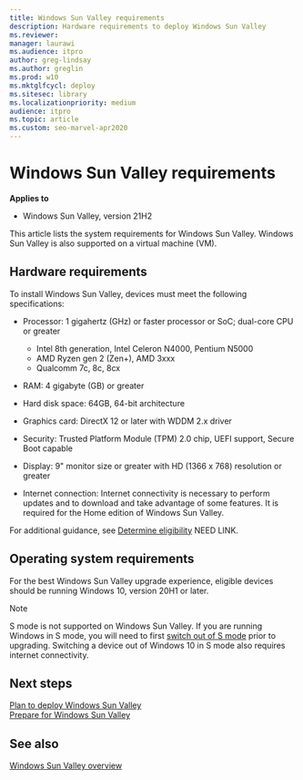 ```yaml
---
title: Windows Sun Valley requirements
description: Hardware requirements to deploy Windows Sun Valley
ms.reviewer: 
manager: laurawi
ms.audience: itpro
author: greg-lindsay
ms.author: greglin
ms.prod: w10
ms.mktglfcycl: deploy
ms.sitesec: library
ms.localizationpriority: medium
audience: itpro
ms.topic: article
ms.custom: seo-marvel-apr2020
---
```


# Windows Sun Valley requirements

**Applies to**

-   Windows Sun Valley, version 21H2

This article lists the system requirements for Windows Sun Valley. Windows Sun Valley is also supported on a virtual machine (VM). 

## Hardware requirements

To install Windows Sun Valley, devices must meet the following specifications:
 
- Processor: 1 gigahertz (GHz) or faster processor or SoC; dual-core CPU or greater
  - Intel 8th generation, Intel Celeron N4000, Pentium N5000 
  - AMD Ryzen gen 2 (Zen+), AMD 3xxx
  - Qualcomm 7c, 8c, 8cx  

- RAM: 4 gigabyte (GB) or greater
- Hard disk space: 64GB, 64-bit architecture
- Graphics card: DirectX 12 or later with WDDM 2.x driver
- Security: Trusted Platform Module (TPM) 2.0 chip, UEFI support, Secure Boot capable
- Display: 9" monitor size or greater with HD (1366 x 768) resolution or greater
- Internet connection: Internet connectivity is necessary to perform updates and to download and take advantage of some features. It is required for the Home edition of Windows Sun Valley.

For additional guidance, see [Determine eligibility](windows-sv-plan.md#determine-eligibility) NEED LINK.

## Operating system requirements

For the best Windows Sun Valley upgrade experience, eligible devices should be running Windows 10, version 20H1 or later.

> [!NOTE]
> S mode is not supported on Windows Sun Valley.
> If you are running Windows in S mode, you will need to first [switch out of S mode](/windows/deployment/windows-10-pro-in-s-mode) prior to upgrading. Switching a device out of Windows 10 in S mode also requires internet connectivity.

## Next steps

[Plan to deploy Windows Sun Valley](windows-sv-plan.md)<br>
[Prepare for Windows Sun Valley](windows-sv-prepare.md)

## See also

[Windows Sun Valley overview](windows-sv.md)

